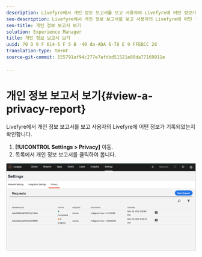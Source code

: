 ```yaml
---
description: Livefyre에서 개인 정보 보고서를 보고 사용자의 Livefyre에 어떤 정보가 기록되었는지 확인합니다.
seo-description: Livefyre에서 개인 정보 보고서를 보고 사용자의 Livefyre에 어떤 정보가 기록되었는지 확인합니다.
seo-title: 개인 정보 보고서 보기
solution: Experience Manager
title: 개인 정보 보고서 보기
uuid: 70 D 9 F 614-5 F 5 B -40 da-ADA 6-78 E 9 FFEBCC 28
translation-type: tm+mt
source-git-commit: 155791af94c277e7afdbd51521e00da77169911e

---
```



# 개인 정보 보고서 보기{#view-a-privacy-report}

Livefyre에서 개인 정보 보고서를 보고 사용자의 Livefyre에 어떤 정보가 기록되었는지 확인합니다.

1. **[!UICONTROL Settings > Privacy]** 이동.
1. 목록에서 개인 정보 보고서를 클릭하여 봅니다.

![](assets/privacypage5.png)


